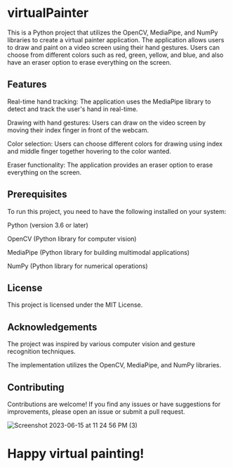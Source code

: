 # virtualPainter

This is a Python project that utilizes the OpenCV, MediaPipe, and NumPy libraries to create a virtual painter application. The application allows users to draw and paint on a video screen using their hand gestures. Users can choose from different colors such as red, green, yellow, and blue, and also have an eraser option to erase everything on the screen.

## Features
Real-time hand tracking: The application uses the MediaPipe library to detect and track the user's hand in real-time.

Drawing with hand gestures: Users can draw on the video screen by moving their index finger in front of the webcam.

Color selection: Users can choose different colors for drawing using index and middle finger together hovering to the color wanted.

Eraser functionality: The application provides an eraser option to erase everything on the screen.

## Prerequisites
To run this project, you need to have the following installed on your system:

Python (version 3.6 or later)

OpenCV (Python library for computer vision)

MediaPipe (Python library for building multimodal applications)

NumPy (Python library for numerical operations)


## License
This project is licensed under the MIT License.

## Acknowledgements
The project was inspired by various computer vision and gesture recognition techniques.

The implementation utilizes the OpenCV, MediaPipe, and NumPy libraries.


## Contributing
Contributions are welcome! If you find any issues or have suggestions for improvements, please open an issue or submit a pull request.

![Screenshot 2023-06-15 at 11 24 56 PM (3)](https://github.com/Vishrutkev/virtualPainter/assets/98125025/5ac2f81b-cea5-4ba9-a764-72703f47a26b)


# Happy virtual painting!
